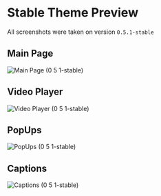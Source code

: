 # Stable Theme Preview
All screenshots were taken on version ```0.5.1-stable```

## Main Page
![Main Page (0 5 1-stable)](https://user-images.githubusercontent.com/50947530/169821545-a30dd55f-520a-4f0f-800a-232e41ca53cd.png "Main page, Unauthorised user (ver: 0.5.1-stable_fix3)")

## Video Player
![Video Player (0 5 1-stable)](https://user-images.githubusercontent.com/50947530/169821792-317dd184-fc4c-4eb7-9dc3-59f389df8f89.png "Video Player, Unauthorised user (ver: 0.5.1-stable_fix3)")

## PopUps
![PopUps (0 5 1-stable)](https://user-images.githubusercontent.com/50947530/169821834-e109f94c-79fd-413d-8be6-6cbc33969303.png "Pop Ups, Unauthorised user (ver: 0.5.1-stable_fix3)")

## Captions
![Captions (0 5 1-stable)](https://user-images.githubusercontent.com/50947530/169821933-1206981b-1f8a-4190-a4d7-a61df56bfa36.png "Captions, Unauthorised user (ver: 0.5.1-stable_fix3)")
